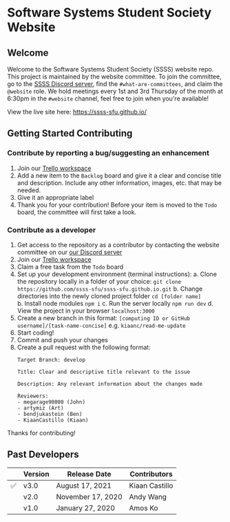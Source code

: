 # Software Systems Student Society Website
## Welcome
Welcome to the Software Systems Student Society (SSSS) website repo. This project is maintained by the website committee.
To join the committee, go to the [SSSS Discord server](https://discord.gg/XZUd7amxPq), find the `#what-are-committees`, and claim the `@website` role. 
We hold meetings every 1st and 3rd Thursday of the month at 6:30pm in the `#website` channel, feel free to join when you're available!

View the live site here: https://ssss-sfu.github.io/


## Getting Started Contributing
### Contribute by reporting a bug/suggesting an enhancement
1. Join our [Trello workspace](https://trello.com/invite/b/Qt4lRLAO/de5aad51b8e3ce5222c795090ab638e4/website-committee-summer-term)
2. Add a new item to the `Backlog` board and give it a clear and concise title and description. Include any other information, images, etc. that may be needed.
3. Give it an appropriate label
4. Thank you for your contribution! Before your item is moved to the `Todo` board, the committee will first take a look.
### Contribute as a developer
1. Get access to the repository as a contributor by contacting the website committee on our [our Discord server](https://discord.gg/XZUd7amxPq)
2. Join our [Trello workspace](https://trello.com/invite/b/Qt4lRLAO/de5aad51b8e3ce5222c795090ab638e4/website-committee-summer-term)
3. Claim a free task from the `Todo` board
4. Set up your development environment (terminal instructions):
    a. Clone the repository locally in a folder of your choice:
    `git clone https://github.com/ssss-sfu/ssss-sfu.github.io.git`
    b. Change directories into the newly cloned project folder
    `cd [folder name]`  
    b. Install node modules
    `npm i`
    c. Run the server locally
    `npm run dev`
    d. View the project in your browser
    `localhost:3000`
5. Create a new branch in this format:
    `[computing ID or GitHub username]/[task-name-concise]`
    e.g. `kiaanc/read-me-update`
6. Start coding!
7. Commit and push your changes
8. Create a pull request with the following format:
    ```
    Target Branch: develop 

    Title: Clear and descriptive title relevant to the issue

    Description: Any relevant information about the changes made

    Reviewers:
    - megarage90000 (John)
    - artymiz (Art)
    - bendjukastein (Ben)
    - KiaanCastillo (Kiaan)
    ```

Thanks for contributing!

## Past Developers
|     | Version | Release Date      | Contributors |
| --- | ------- | ----------------- | -------------- |
| ✅  | v3.0    | August 17, 2021   | Kiaan Castillo |
|     | v2.0    | November 17, 2020 | Andy Wang      |
|     | v1.0    | January 27, 2020  | Amos Ko        |



